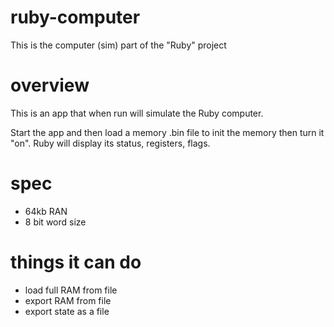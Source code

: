 # ruby-computer
This is the computer (sim) part of the "Ruby" project

# overview
This is an app that when run will simulate the Ruby computer. 

Start the app and then load a memory .bin file to init the memory then turn it "on". Ruby will display its status, registers, flags. 

# spec

- 64kb RAN
- 8 bit word size

# things it can do

- load full RAM from file
- export RAM from file
- export state as a file



